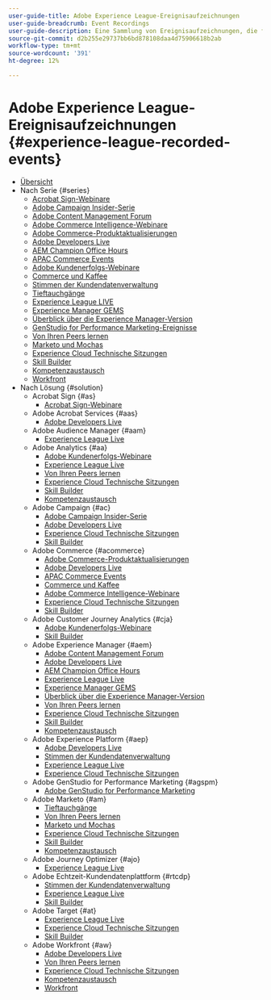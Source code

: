 ```yaml
---
user-guide-title: Adobe Experience League-Ereignisaufzeichnungen
user-guide-breadcrumb: Event Recordings
user-guide-description: Eine Sammlung von Ereignisaufzeichnungen, die für die Verwendung von Adobe Enterprise-Produkten erzwungen wurden
source-git-commit: d2b255e29737bb6bd878108daa4d75906618b2ab
workflow-type: tm+mt
source-wordcount: '391'
ht-degree: 12%

---
```



# Adobe Experience League-Ereignisaufzeichnungen {#experience-league-recorded-events}

+ [Übersicht](overview.md)
+ Nach Serie {#series}
   + [Acrobat Sign-Webinare](https://experienceleague.adobe.com/docs/events/acrobat-sign-webinars/overview.html)
   + [Adobe Campaign Insider-Serie](https://experienceleague.adobe.com/docs/events/adobe-campaign-insider-recordings/overview.html)
   + [Adobe Content Management Forum](https://experienceleague.adobe.com/docs/events/adobe-content-management-forum-recordings/overview.html)
   + [Adobe Commerce Intelligence-Webinare](https://experienceleague.adobe.com/docs/events/mbi-webinars-recordings/overview.html)
   + [Adobe Commerce-Produktaktualisierungen](https://experienceleague.adobe.com/docs/events/adobe-commerce-product-update-recordings/overview.html)
   + [Adobe Developers Live](https://experienceleague.adobe.com/docs/events/adobe-developers-live-recordings/overview.html)
   + [AEM Champion Office Hours](https://experienceleague.adobe.com/docs/events/aem-champion-office-hours/overview.html)
   + [APAC Commerce Events](https://experienceleague.adobe.com/docs/events/apac-commerce-recordings/overview.html)
   + [Adobe Kundenerfolgs-Webinare](https://experienceleague.adobe.com/docs/events/adobe-customer-success-webinar-recordings/overview.html)
   + [Commerce und Kaffee](https://experienceleague.adobe.com/docs/events/commerce-and-coffee-recordings/overview.html)
   + [Stimmen der Kundendatenverwaltung](https://experienceleague.adobe.com/docs/events/customer-data-management-voices-recordings/overview.html?lang=de)
   + [Tieftauchgänge](https://experienceleague.adobe.com/docs/events/deep-dives-recordings/overview.html)
   + [Experience League LIVE ](https://experienceleague.adobe.com/docs/events/experience-league-live-recordings/overview.html)
   + [Experience Manager GEMS](https://experienceleague.adobe.com/docs/events/experience-manager-gems-recordings/overview.html)
   + [Überblick über die Experience Manager-Version](https://experienceleague.adobe.com/docs/events/aemcs-release-update-recordings/overview.html?lang=de)
   + [GenStudio for Performance Marketing-Ereignisse](https://experienceleague.adobe.com/docs/events/genstudio-for-performance-marketing-events/overview.html)
   + [Von Ihren Peers lernen](https://experienceleague.adobe.com/docs/events/learn-from-your-peers-recordings/overview.html)
   + [Marketo und Mochas](https://experienceleague.adobe.com/docs/events/marketo-and-mochas-recordings/overview.html)
   + [Experience Cloud Technische Sitzungen](https://experienceleague.adobe.com/docs/events/tech-sessions/overview.html)
   + [Skill Builder](https://experienceleague.adobe.com/docs/events/skill-builder-recordings/overview.html)
   + [Kompetenzaustausch](https://experienceleague.adobe.com/docs/events/the-skill-exchange-recordings/overview.html)
   + [Workfront](https://experienceleague.adobe.com/docs/events/workfront-recordings/overview.html)
+ Nach Lösung {#solution}
   + Acrobat Sign {#as}
      + [Acrobat Sign-Webinare](https://experienceleague.adobe.com/docs/events/acrobat-sign-webinars/overview.html)
   + Adobe Acrobat Services {#aas}
      + [Adobe Developers Live](https://experienceleague.adobe.com/docs/events/adobe-developers-live-recordings/overview.html)
   + Adobe Audience Manager {#aam}
      + [Experience League Live](https://experienceleague.adobe.com/docs/events/experience-league-live-recordings/overview.html)
   + Adobe Analytics {#aa}
      + [Adobe Kundenerfolgs-Webinare](https://experienceleague.adobe.com/docs/events/adobe-customer-success-webinar-recordings/overview.html)
      + [Experience League Live](https://experienceleague.adobe.com/docs/events/experience-league-live-recordings/overview.html)
      + [Von Ihren Peers lernen](https://experienceleague.adobe.com/docs/events/learn-from-your-peers-recordings/overview.html)
      + [Experience Cloud Technische Sitzungen](https://experienceleague.adobe.com/docs/events/tech-sessions/overview.html)
      + [Skill Builder](https://experienceleague.adobe.com/docs/events/skill-builder-recordings/overview.html)
      + [Kompetenzaustausch](https://experienceleague.adobe.com/docs/events/the-skill-exchange-recordings/overview.html)
   + Adobe Campaign {#ac}
      + [Adobe Campaign Insider-Serie](https://experienceleague.adobe.com/docs/events/adobe-campaign-insider-recordings/overview.html)
      + [Adobe Developers Live](https://experienceleague.adobe.com/docs/events/adobe-developers-live-recordings/overview.html)
      + [Experience Cloud Technische Sitzungen](https://experienceleague.adobe.com/docs/events/tech-sessions/overview.html)
      + [Skill Builder](https://experienceleague.adobe.com/docs/events/skill-builder-recordings/overview.html)
   + Adobe Commerce {#acommerce}
      + [Adobe Commerce-Produktaktualisierungen](https://experienceleague.adobe.com/docs/events/adobe-commerce-product-update-recordings/overview.html)
      + [Adobe Developers Live](https://experienceleague.adobe.com/docs/events/adobe-developers-live-recordings/overview.html)
      + [APAC Commerce Events](https://experienceleague.adobe.com/docs/events/apac-commerce-recordings/overview.html)
      + [Commerce und Kaffee](https://experienceleague.adobe.com/docs/events/commerce-and-coffee-recordings/overview.html)
      + [Adobe Commerce Intelligence-Webinare](https://experienceleague.adobe.com/docs/events/mbi-webinars-recordings/overview.html)
      + [Experience Cloud Technische Sitzungen](https://experienceleague.adobe.com/docs/events/tech-sessions/overview.html)
      + [Skill Builder](https://experienceleague.adobe.com/docs/events/skill-builder-recordings/overview.html)
   + Adobe Customer Journey Analytics {#cja}
      + [Adobe Kundenerfolgs-Webinare](https://experienceleague.adobe.com/docs/events/adobe-customer-success-webinar-recordings/overview.html)
      + [Skill Builder](https://experienceleague.adobe.com/docs/events/skill-builder-recordings/overview.html)
   + Adobe Experience Manager {#aem}
      + [Adobe Content Management Forum](https://experienceleague.adobe.com/docs/events/adobe-content-management-forum-recordings/overview.html)
      + [Adobe Developers Live](https://experienceleague.adobe.com/docs/events/adobe-developers-live-recordings/overview.html)
      + [AEM Champion Office Hours](https://experienceleague.adobe.com/docs/events/aem-champion-office-hours/overview.html)
      + [Experience League Live](https://experienceleague.adobe.com/docs/events/experience-league-live-recordings/overview.html)
      + [Experience Manager GEMS](https://experienceleague.adobe.com/docs/events/experience-manager-gems-recordings/overview.html)
      + [Überblick über die Experience Manager-Version](https://experienceleague.adobe.com/docs/events/aemcs-release-update-recordings/overview.html?lang=de)
      + [Von Ihren Peers lernen](https://experienceleague.adobe.com/docs/events/learn-from-your-peers-recordings/overview.html)
      + [Experience Cloud Technische Sitzungen](https://experienceleague.adobe.com/docs/events/tech-sessions/overview.html)
      + [Skill Builder](https://experienceleague.adobe.com/docs/events/skill-builder-recordings/overview.html)
      + [Kompetenzaustausch](https://experienceleague.adobe.com/docs/events/the-skill-exchange-recordings/overview.html)
   + Adobe Experience Platform {#aep}
      + [Adobe Developers Live](https://experienceleague.adobe.com/docs/events/adobe-developers-live-recordings/overview.html)
      + [Stimmen der Kundendatenverwaltung](https://experienceleague.adobe.com/docs/events/customer-data-management-voices-recordings/overview.html?lang=de)
      + [Experience League Live](https://experienceleague.adobe.com/docs/events/experience-league-live-recordings/overview.html)
      + [Experience Cloud Technische Sitzungen](https://experienceleague.adobe.com/docs/events/tech-sessions/overview.html)
   + Adobe GenStudio for Performance Marketing {#agspm}
      + [Adobe GenStudio for Performance Marketing](https://experienceleague.adobe.com/docs/events/genstudio-for-performance-marketing-events/overview.html)
   + Adobe Marketo {#am}
      + [Tieftauchgänge](https://experienceleague.adobe.com/docs/events/deep-dives-recordings/overview.html)
      + [Von Ihren Peers lernen](https://experienceleague.adobe.com/docs/events/learn-from-your-peers-recordings/overview.html)
      + [Marketo und Mochas](https://experienceleague.adobe.com/docs/events/marketo-and-mochas-recordings/overview.html)
      + [Experience Cloud Technische Sitzungen](https://experienceleague.adobe.com/docs/events/tech-sessions/overview.html)
      + [Skill Builder](https://experienceleague.adobe.com/docs/events/skill-builder-recordings/overview.html)
      + [Kompetenzaustausch](https://experienceleague.adobe.com/docs/events/the-skill-exchange-recordings/overview.html)
   + Adobe Journey Optimizer {#ajo}
      + [Experience League Live](https://experienceleague.adobe.com/docs/events/experience-league-live-recordings/overview.html)
   + Adobe Echtzeit-Kundendatenplattform {#rtcdp}
      + [Stimmen der Kundendatenverwaltung](https://experienceleague.adobe.com/docs/events/customer-data-management-voices-recordings/overview.html?lang=de)
      + [Experience League Live](https://experienceleague.adobe.com/docs/events/experience-league-live-recordings/overview.html)
      + [Skill Builder](https://experienceleague.adobe.com/docs/events/skill-builder-recordings/overview.html)
   + Adobe Target {#at}
      + [Experience League Live](https://experienceleague.adobe.com/docs/events/experience-league-live-recordings/overview.html)
      + [Experience Cloud Technische Sitzungen](https://experienceleague.adobe.com/docs/events/tech-sessions/overview.html)
      + [Skill Builder](https://experienceleague.adobe.com/docs/events/skill-builder-recordings/overview.html)
   + Adobe Workfront {#aw}
      + [Adobe Developers Live](https://experienceleague.adobe.com/docs/events/adobe-developers-live-recordings/overview.html)
      + [Von Ihren Peers lernen](https://experienceleague.adobe.com/docs/events/learn-from-your-peers-recordings/overview.html)
      + [Experience Cloud Technische Sitzungen](https://experienceleague.adobe.com/docs/events/tech-sessions/overview.html)
      + [Kompetenzaustausch](https://experienceleague.adobe.com/docs/events/the-skill-exchange-recordings/overview.html)
      + [Workfront](https://experienceleague.adobe.com/docs/events/workfront-recordings/overview.html)